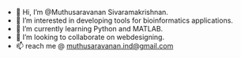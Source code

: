 - 👋 Hi, I’m @Muthusaravanan Sivaramakrishnan.
- 👀 I’m interested in developing tools for bioinformatics applications.
- 🌱 I’m currently learning Python and MATLAB.
- 💞️ I’m looking to collaborate on webdesigning. 
- 📫 reach me @ muthusaravanan.ind@gmail.com

<!------>
